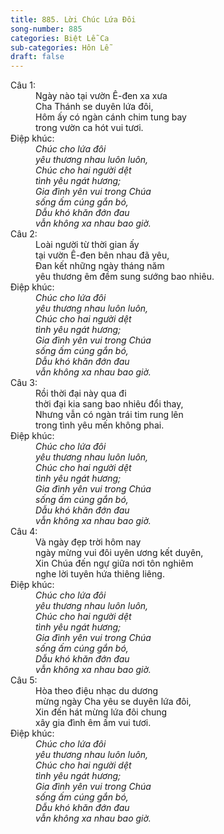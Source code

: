 ```yaml
---
title: 885. Lời Chúc Lứa Đôi
song-number: 885
categories: Biệt Lễ Ca
sub-categories: Hôn Lễ
draft: false
---
```

<dl><dt>Câu 1:</dt><dd data-verse="1">Ngày nào tại vườn Ê-đen xa xưa <br/>Cha Thánh se duyên lứa đôi, <br/>Hôm ấy có ngàn cánh chim tung bay <br/>trong vườn ca hót vui tươi. </dd><dt>Điệp khúc:</dt><dd data-chorus="1"><em>Chúc cho lứa đôi <br/>yêu thương nhau luôn luôn, <br/>Chúc cho hai người dệt <br/>tình yêu ngát hương; <br/>Gia đình yên vui trong Chúa <br/>sống ấm cúng gắn bó, <br/>Dẫu khó khăn đớn đau <br/>vẫn không xa nhau bao giờ. </em></dd><dt>Câu 2:</dt><dd data-verse="2">Loài người từ thời gian ấy <br/>tại vườn Ê-đen bên nhau đã yêu, <br/>Đan kết những ngày tháng năm <br/>yêu thương êm đềm sung sướng bao nhiêu. </dd><dt>Điệp khúc:</dt><dd data-chorus="1"><em>Chúc cho lứa đôi <br/>yêu thương nhau luôn luôn, <br/>Chúc cho hai người dệt <br/>tình yêu ngát hương; <br/>Gia đình yên vui trong Chúa <br/>sống ấm cúng gắn bó, <br/>Dẫu khó khăn đớn đau <br/>vẫn không xa nhau bao giờ. </em></dd><dt>Câu 3:</dt><dd data-verse="3">Rồi thời đại này qua đi <br/>thời đại kia sang bao nhiêu đổi thay, <br/>Nhưng vẫn có ngàn trái tim rung lên <br/>trong tình yêu mến không phai. </dd><dt>Điệp khúc:</dt><dd data-chorus="1"><em>Chúc cho lứa đôi <br/>yêu thương nhau luôn luôn, <br/>Chúc cho hai người dệt <br/>tình yêu ngát hương; <br/>Gia đình yên vui trong Chúa <br/>sống ấm cúng gắn bó, <br/>Dẫu khó khăn đớn đau <br/>vẫn không xa nhau bao giờ. </em></dd><dt>Câu 4:</dt><dd data-verse="4">Và ngày đẹp trời hôm nay <br/>ngày mừng vui đôi uyên ương kết duyên, <br/>Xin Chúa đến ngự giữa nơi tôn nghiêm <br/>nghe lời tuyên hứa thiêng liêng. </dd><dt>Điệp khúc:</dt><dd data-chorus="1"><em>Chúc cho lứa đôi <br/>yêu thương nhau luôn luôn, <br/>Chúc cho hai người dệt <br/>tình yêu ngát hương; <br/>Gia đình yên vui trong Chúa <br/>sống ấm cúng gắn bó, <br/>Dẫu khó khăn đớn đau <br/>vẫn không xa nhau bao giờ. </em></dd><dt>Câu 5:</dt><dd data-verse="5">Hòa theo điệu nhạc du dương <br/>mừng ngày Cha yêu se duyên lứa đôi, <br/>Xin đến hát mừng lứa đôi chung <br/>xây gia đình êm ấm vui tươi. </dd><dt>Điệp khúc:</dt><dd data-chorus="1"><em>Chúc cho lứa đôi <br/>yêu thương nhau luôn luôn, <br/>Chúc cho hai người dệt <br/>tình yêu ngát hương; <br/>Gia đình yên vui trong Chúa <br/>sống ấm cúng gắn bó, <br/>Dẫu khó khăn đớn đau <br/>vẫn không xa nhau bao giờ. </em></dd></dl>